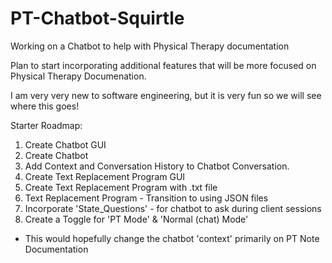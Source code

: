 # PT-Chatbot-Squirtle
Working on a Chatbot to help with Physical Therapy documentation

Plan to start incorporating additional features that will be more focused on Physical Therapy Documenation. 

I am very very new to software engineering, but it is very fun so we will see where this goes!

Starter Roadmap:
1. Create Chatbot GUI
2. Create Chatbot
3. Add Context and Conversation History to Chatbot Conversation. 
4. Create Text Replacement Program GUI
5. Create Text Replacement Program with .txt file
6. Text Replacement Program - Transition to using JSON files
7. Incorporate 'State_Questions' - for chatbot to ask during client sessions
8. Create a Toggle for 'PT Mode' & 'Normal (chat) Mode'
  - This would hopefully change the chatbot 'context' primarily on PT Note Documentation

